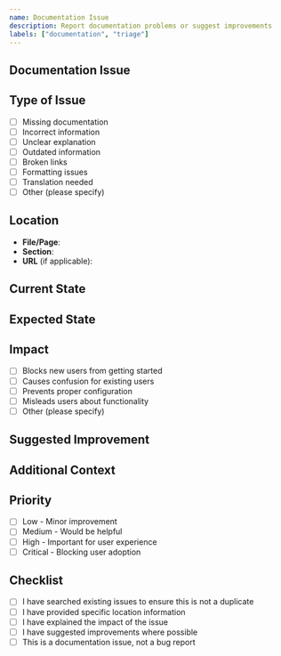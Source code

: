 ```yaml
---
name: Documentation Issue
description: Report documentation problems or suggest improvements
labels: ["documentation", "triage"]
---
```


## Documentation Issue
<!-- Provide a clear and concise description of the documentation issue -->

## Type of Issue
<!-- What type of documentation issue is this? -->
- [ ] Missing documentation
- [ ] Incorrect information
- [ ] Unclear explanation
- [ ] Outdated information
- [ ] Broken links
- [ ] Formatting issues
- [ ] Translation needed
- [ ] Other (please specify)

## Location
<!-- Where is the documentation issue located? -->
- **File/Page**: 
- **Section**: 
- **URL** (if applicable): 

## Current State
<!-- Describe what the documentation currently says or shows -->

## Expected State
<!-- Describe what the documentation should say or show -->

## Impact
<!-- How does this documentation issue affect users? -->
- [ ] Blocks new users from getting started
- [ ] Causes confusion for existing users
- [ ] Prevents proper configuration
- [ ] Misleads users about functionality
- [ ] Other (please specify)

## Suggested Improvement
<!-- If you have suggestions for improving the documentation, please provide them -->

## Additional Context
<!-- Add any other context, examples, or resources that might help -->

## Priority
<!-- How important is this documentation fix? -->
- [ ] Low - Minor improvement
- [ ] Medium - Would be helpful
- [ ] High - Important for user experience
- [ ] Critical - Blocking user adoption

## Checklist
<!-- Please check the items that apply -->
- [ ] I have searched existing issues to ensure this is not a duplicate
- [ ] I have provided specific location information
- [ ] I have explained the impact of the issue
- [ ] I have suggested improvements where possible
- [ ] This is a documentation issue, not a bug report
